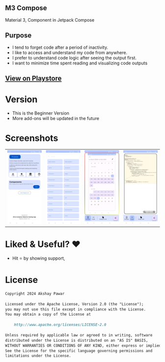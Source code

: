 ## M3 Compose
Material 3, Component in Jetpack Compose

## Purpose
- I tend to forget code after a period of inactivity.
- I like to access and understand my code from anywhere.
- I prefer to understand code logic after seeing the output first.
- I want to minimize time spent reading and visualizing code outputs

## [View on Playstore](https://play.google.com/store/apps/details?id=com.codexdroid.m3compose)

# Version
- This is the Beginner Version
- More add-ons will be updated in the future

# Screenshots
<table style="width:100%">
  <tr>
    <td><img src="Output/img1.jpg"  alt="electric+_car"/></td>
    <td><img src="Output/img2.jpg"  alt="electric+_car"/></td>
    <td><img src="Output/img3.jpg"  alt="electric+_car"/></td>
    <td><img src="Output/img4.jpg"  alt="electric+_car"/></td>
  </tr>
</table>

# Liked & Useful? ❤️
- Hit ⭐ by showing support,

# License

```markdown
Copyright 2024 Akshay Pawar

Licensed under the Apache License, Version 2.0 (the "License");
you may not use this file except in compliance with the License.
You may obtain a copy of the License at

    http://www.apache.org/licenses/LICENSE-2.0

Unless required by applicable law or agreed to in writing, software
distributed under the License is distributed on an "AS IS" BASIS,
WITHOUT WARRANTIES OR CONDITIONS OF ANY KIND, either express or implied.
See the License for the specific language governing permissions and
limitations under the License.
```

 

 

 




